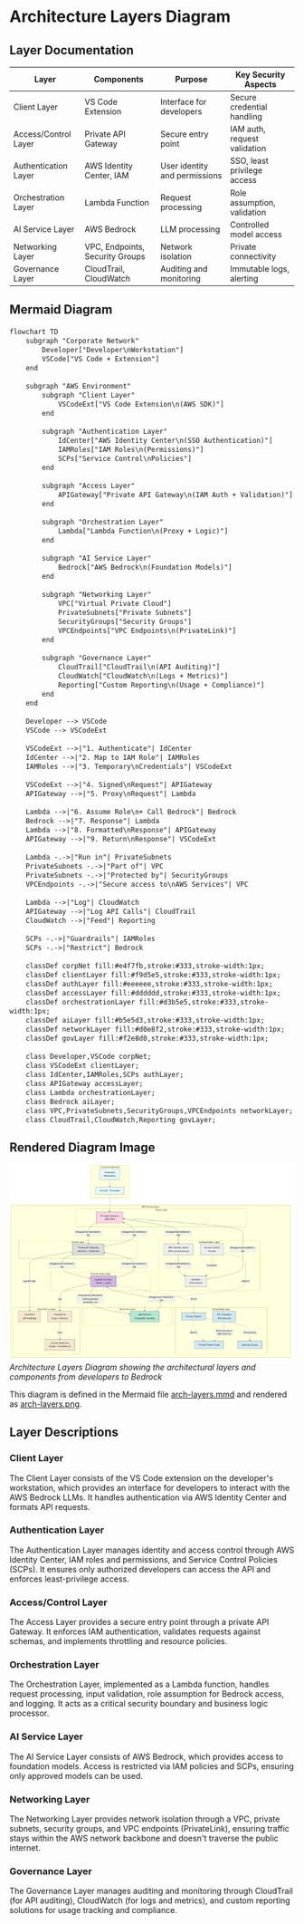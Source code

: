 # Architecture Layers Diagram

## Layer Documentation

| Layer | Components | Purpose | Key Security Aspects |
|-------|------------|---------|---------------------|
| Client Layer | VS Code Extension | Interface for developers | Secure credential handling |
| Access/Control Layer | Private API Gateway | Secure entry point | IAM auth, request validation |
| Authentication Layer | AWS Identity Center, IAM | User identity and permissions | SSO, least privilege access |
| Orchestration Layer | Lambda Function | Request processing | Role assumption, validation |
| AI Service Layer | AWS Bedrock | LLM processing | Controlled model access |
| Networking Layer | VPC, Endpoints, Security Groups | Network isolation | Private connectivity |
| Governance Layer | CloudTrail, CloudWatch | Auditing and monitoring | Immutable logs, alerting |

## Mermaid Diagram

```mermaid
flowchart TD
    subgraph "Corporate Network"
        Developer["Developer\nWorkstation"]
        VSCode["VS Code + Extension"]
    end
    
    subgraph "AWS Environment"
        subgraph "Client Layer"
            VSCodeExt["VS Code Extension\n(AWS SDK)"]
        end
        
        subgraph "Authentication Layer"
            IdCenter["AWS Identity Center\n(SSO Authentication)"]
            IAMRoles["IAM Roles\n(Permissions)"]
            SCPs["Service Control\nPolicies"]
        end
        
        subgraph "Access Layer"
            APIGateway["Private API Gateway\n(IAM Auth + Validation)"]
        end
        
        subgraph "Orchestration Layer"
            Lambda["Lambda Function\n(Proxy + Logic)"]
        end
        
        subgraph "AI Service Layer"
            Bedrock["AWS Bedrock\n(Foundation Models)"]
        end
        
        subgraph "Networking Layer"
            VPC["Virtual Private Cloud"]
            PrivateSubnets["Private Subnets"]
            SecurityGroups["Security Groups"]
            VPCEndpoints["VPC Endpoints\n(PrivateLink)"]
        end
        
        subgraph "Governance Layer"
            CloudTrail["CloudTrail\n(API Auditing)"]
            CloudWatch["CloudWatch\n(Logs + Metrics)"]
            Reporting["Custom Reporting\n(Usage + Compliance)"]
        end
    end
    
    Developer --> VSCode
    VSCode --> VSCodeExt
    
    VSCodeExt -->|"1. Authenticate"| IdCenter
    IdCenter -->|"2. Map to IAM Role"| IAMRoles
    IAMRoles -->|"3. Temporary\nCredentials"| VSCodeExt
    
    VSCodeExt -->|"4. Signed\nRequest"| APIGateway
    APIGateway -->|"5. Proxy\nRequest"| Lambda
    
    Lambda -->|"6. Assume Role\n+ Call Bedrock"| Bedrock
    Bedrock -->|"7. Response"| Lambda
    Lambda -->|"8. Formatted\nResponse"| APIGateway
    APIGateway -->|"9. Return\nResponse"| VSCodeExt
    
    Lambda -.->|"Run in"| PrivateSubnets
    PrivateSubnets -.->|"Part of"| VPC
    PrivateSubnets -.->|"Protected by"| SecurityGroups
    VPCEndpoints -.->|"Secure access to\nAWS Services"| VPC
    
    Lambda -->|"Log"| CloudWatch
    APIGateway -->|"Log API Calls"| CloudTrail
    CloudWatch -->|"Feed"| Reporting
    
    SCPs -.->|"Guardrails"| IAMRoles
    SCPs -.->|"Restrict"| Bedrock
    
    classDef corpNet fill:#e4f7fb,stroke:#333,stroke-width:1px;
    classDef clientLayer fill:#f9d5e5,stroke:#333,stroke-width:1px;
    classDef authLayer fill:#eeeeee,stroke:#333,stroke-width:1px;
    classDef accessLayer fill:#dddddd,stroke:#333,stroke-width:1px;
    classDef orchestrationLayer fill:#d3b5e5,stroke:#333,stroke-width:1px;
    classDef aiLayer fill:#b5e5d3,stroke:#333,stroke-width:1px;
    classDef networkLayer fill:#d0e8f2,stroke:#333,stroke-width:1px;
    classDef govLayer fill:#f2e8d0,stroke:#333,stroke-width:1px;
    
    class Developer,VSCode corpNet;
    class VSCodeExt clientLayer;
    class IdCenter,IAMRoles,SCPs authLayer;
    class APIGateway accessLayer;
    class Lambda orchestrationLayer;
    class Bedrock aiLayer;
    class VPC,PrivateSubnets,SecurityGroups,VPCEndpoints networkLayer;
    class CloudTrail,CloudWatch,Reporting govLayer;
```

## Rendered Diagram Image

![Architecture Layers Diagram](images/arch-layers.png)
*Architecture Layers Diagram showing the architectural layers and components from developers to Bedrock*

This diagram is defined in the Mermaid file [arch-layers.mmd](images/arch-layers.mmd) and rendered as [arch-layers.png](images/arch-layers.png).

## Layer Descriptions

### Client Layer
The Client Layer consists of the VS Code extension on the developer's workstation, which provides an interface for developers to interact with the AWS Bedrock LLMs. It handles authentication via AWS Identity Center and formats API requests.

### Authentication Layer
The Authentication Layer manages identity and access control through AWS Identity Center, IAM roles and permissions, and Service Control Policies (SCPs). It ensures only authorized developers can access the API and enforces least-privilege access.

### Access/Control Layer
The Access Layer provides a secure entry point through a private API Gateway. It enforces IAM authentication, validates requests against schemas, and implements throttling and resource policies.

### Orchestration Layer
The Orchestration Layer, implemented as a Lambda function, handles request processing, input validation, role assumption for Bedrock access, and logging. It acts as a critical security boundary and business logic processor.

### AI Service Layer
The AI Service Layer consists of AWS Bedrock, which provides access to foundation models. Access is restricted via IAM policies and SCPs, ensuring only approved models can be used.

### Networking Layer
The Networking Layer provides network isolation through a VPC, private subnets, security groups, and VPC endpoints (PrivateLink), ensuring traffic stays within the AWS network backbone and doesn't traverse the public internet.

### Governance Layer
The Governance Layer manages auditing and monitoring through CloudTrail (for API auditing), CloudWatch (for logs and metrics), and custom reporting solutions for usage tracking and compliance.

